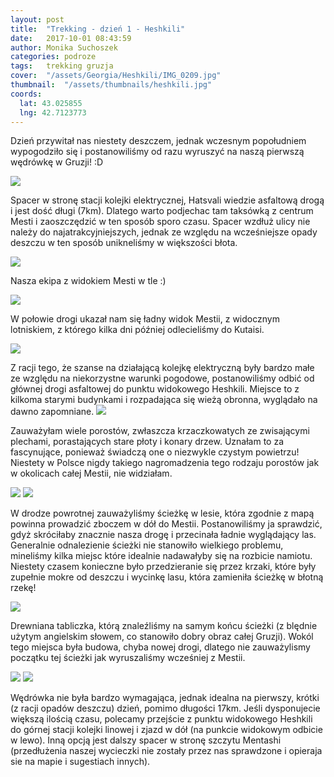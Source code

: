 ```yaml
---
layout: post
title:  "Trekking - dzień 1 - Heshkili"
date:   2017-10-01 08:43:59
author: Monika Suchoszek
categories: podroze
tags:	trekking gruzja 
cover:  "/assets/Georgia/Heshkili/IMG_0209.jpg"
thumbnail:  "/assets/thumbnails/heshkili.jpg"
coords:
  lat: 43.025855
  lng: 42.7123773
---
```


Dzień przywitał nas niestety deszczem, jednak wczesnym popołudniem wypogodziło się i postanowiliśmy od razu wyruszyć na naszą pierwszą wędrówkę w Gruzji! :D

<img src="/assets/Georgia/Heshkili/IMG_0209.jpg">

Spacer w stronę stacji kolejki elektrycznej, Hatsvali wiedzie asfaltową drogą i jest dość długi (7km). Dlatego warto podjechac tam taksówką z 
centrum Mesti i zaoszczędzić w ten sposób sporo czasu. Spacer wzdłuż ulicy nie należy do najatrakcyjniejszych, 
jednak ze względu na wcześniejsze opady deszczu w ten sposób unikneliśmy w większości błota.

<img src="/assets/Georgia/Heshkili/G0676601.jpg">
<p class="caption">Nasza ekipa z widokiem Mesti w tle :)</p>

<img src="/assets/Georgia/Heshkili/IMG_0211.jpg">

W połowie drogi ukazał nam się ładny widok Mestii, z widocznym lotniskiem, z którego kilka dni później odlecieliśmy do Kutaisi.

<img src="/assets/Georgia/Heshkili/IMG_0257.jpg">

Z racji tego, że szanse na działającą kolejkę elektryczną były bardzo małe ze względu na niekorzystne warunki pogodowe, postanowiliśmy odbić od głównej drogi 
asfaltowej do punktu widokowego Heshkili. Miejsce to z kilkoma starymi budynkami i rozpadająca się wieżą obronna, wyglądało na dawno zapomniane.
<img src="/assets/Georgia/Heshkili/IMG_0258.jpg">

Zauważyłam wiele porostów, zwłaszcza krzaczkowatych ze zwisającymi plechami, porastających stare płoty i konary drzew. Uznałam to za fascynujące, 
ponieważ świadczą one o niezwykle czystym powietrzu! Niestety w Polsce nigdy takiego nagromadzenia tego rodzaju porostów jak w okolicach całej Mestii,
 nie widziałam.

<img src="/assets/Georgia/Heshkili/IMG_0261.jpg">
<img src="/assets/Georgia/Heshkili/IMG_0262.jpg">

W drodze powrotnej zauważyliśmy ścieżkę w lesie, która zgodnie z mapą powinna prowadzić zboczem w dół do Mestii. Postanowiliśmy ja sprawdzić, 
gdyż skróciłaby znacznie nasza drogę i przecinała ładnie wyglądający las. Generalnie odnalezienie ścieżki nie stanowiło wielkiego problemu, 
mineliśmy kilka miejsc które idealnie nadawałyby się na rozbicie namiotu. Niestety czasem konieczne było przedzieranie się przez krzaki, które 
były zupełnie mokre od deszczu i wycinkę lasu, która zamieniła ścieżkę w błotną rzekę!

<img src="/assets/Georgia/Heshkili/IMG_0263.jpg">

Drewniana tabliczka, którą znaleźliśmy na samym końcu ścieżki (z blędnie użytym angielskim słowem, co stanowiło dobry obraz całej Gruzji). 
Wokól tego miejsca była budowa, chyba nowej drogi, dlatego nie zauważylismy początku tej ścieżki jak wyruszaliśmy wcześniej z Mestii.

<img src="/assets/Georgia/Heshkili/IMG-20171027-heshkili2.jpg">
<img src="/assets/Georgia/Heshkili/Screenshot-from-2017-10-30-21-23-31.png">

Wędrówka nie była bardzo wymagająca, jednak idealna na pierwszy, krótki (z racji opadów deszczu) dzień, pomimo długości 17km. Jeśli dysponujecie 
większą ilością czasu, polecamy przejście z punktu widokowego Heshkili do górnej stacji kolejki linowej i zjazd w dół (na punkcie widokowym odbicie 
w lewo). Inną opcją jest dalszy spacer w stronę szczytu Mentashi (przedłużenia naszej wycieczki nie zostały przez nas sprawdzone i opieraja sie na mapie i 
sugestiach innych).

